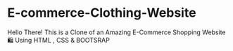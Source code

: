 
# E-commerce-Clothing-Website
Hello There! This is a Clone of an Amazing E-Commerce Shopping Website 🛍️ Using HTML , CSS &amp; BOOTSRAP



